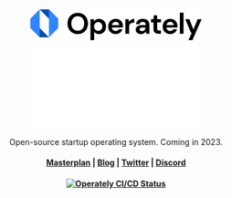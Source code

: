 <div align="center">
  <img width="300" src="/docs/images/logo-white.svg#gh-light-mode-only" alt="operately">
  <img width="300" src="/docs/images/logo-black.svg#gh-dark-mode-only" alt="operately">
</div>

<p align="center">
  <p align="center">Open-source startup operating system. Coming in 2023.</p>
</p>

<h4 align="center">
  <a href="https://operately.com/">Masterplan</a> |
  <a href="https://discord.gg/RWWMGwjM">Blog</a> |
  <a href="https://twitter.com/operately">Twitter</a> |
  <a href="https://blog.operately.com/">Discord</a>
</h4>

<h4 align="center">
  <a href="https://operately.semaphoreci.com/projects/operately">
    <img src="https://operately.semaphoreci.com/badges/operately/branches/main.svg?style=shields" alt="Operately CI/CD Status" />
  </a>
</h4>

